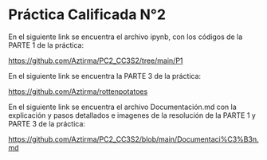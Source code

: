 # Práctica Calificada N°2
En el siguiente link se encuentra el archivo ipynb, con los códigos de la PARTE 1 de la práctica:

https://github.com/Aztirma/PC2_CC3S2/tree/main/P1

En el siguiente link se encuentra la PARTE 3 de la práctica:

https://github.com/Aztirma/rottenpotatoes

En el siguiente link se encuentra el archivo Documentación.md con la explicación y pasos detallados e imagenes de la resolución de la PARTE 1 y PARTE 3 de la práctica:

https://github.com/Aztirma/PC2_CC3S2/blob/main/Documentaci%C3%B3n.md

